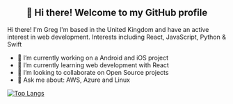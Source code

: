 
<h2 align="center">👋 Hi there! Welcome to my GitHub profile</h3>

Hi there! I'm Greg I'm based in the United Kingdom and have an active interest in web development. Interests including React, JavaScript, Python & Swift

- 🔭 I’m currently working on a Android and iOS project
- 🌱 I’m currently learning web development with React
- 👯 I’m looking to collaborate on Open Source projects
- 💬 Ask me about: AWS, Azure and Linux

[![Top Langs](https://github-readme-stats.vercel.app/api/top-langs/?username=gzuckerman&layout=compact&icon_color=805AD5&text_color=718096&bg_color=ffffff00&hide_border=true&langs_count=7&hide=Blade)](https://gzuckerman.ie)
